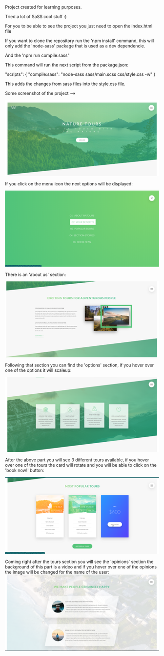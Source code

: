 Project created for learning purposes.

Tried a lot of SaSS cool stuff :)

For you to be able to see the project you just need to open the index.html file

If you want to clone the repository run the 'npm install' command, this will only add the 'node-sass' package that is used as a dev dependencie.

And the 'npm run compile:sass"

This command will run the next script from the package.json:

"scripts": {
    "compile:sass": "node-sass sass/main.scss css/style.css -w"
}

This adds the changes from sass files into the style.css file.

Some screenshot of the project -->

![](img/home.png)


If you click on the menu icon the next options will be displayed:

![](img/menu.png)


There is an 'about us' section:

![](img/about.png)

Following that section you can find the 'options' section, if you hover over one of the options it will scaleup:

![](img/options.png)

After the above part you will see 3 different tours available, if you hover over one of the tours the card will rotate and you will be able to click on the 'book now!' button:

![](img/tours.png)

Coming right after the tours section you will see the 'opinions' section the background of this part is a video and if you hover over one of the opinions the image will be changed for the name of the user:
![](img/opinion.png)
